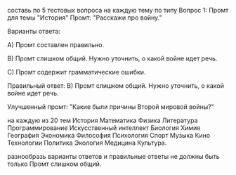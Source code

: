 составь по 5 тестовых вопроса на каждую тему по типу 
Вопрос 1: Промт для темы "История"
Промт: "Расскажи про войну."

Варианты ответа:

A) Промт составлен правильно.

B) Промт слишком общий. Нужно уточнить, о какой войне идет речь.

C) Промт содержит грамматические ошибки.

Правильный ответ: B) Промт слишком общий. Нужно уточнить, о какой войне идет речь.

Улучшенный промт: "Какие были причины Второй мировой войны?" 

на каждую из 20 тем 
История
Математика
Физика
Литература
Программирование
Искусственный интеллект
Биология
Химия
География
Экономика
Философия
Психология
Спорт
Музыка
Кино
Технологии
Политика
Экология
Медицина
Культура. 

разнообразь варианты ответов и правильные ответы не должны быть только Промт слишком общий.